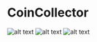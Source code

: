 # CoinCollector


![alt text](https://github.com/karan0030/CoinRush/blob/master/Screenshot_2020-10-23-18-27-47.png?raw=true)
![alt text](https://github.com/karan0030/CoinRush/blob/master/Screenshot_2020-10-23-18-28-27.png?raw=true)
![alt text](https://github.com/karan0030/CoinRush/blob/master/Screenshot_2020-10-23-18-28-39.png?raw=true)

